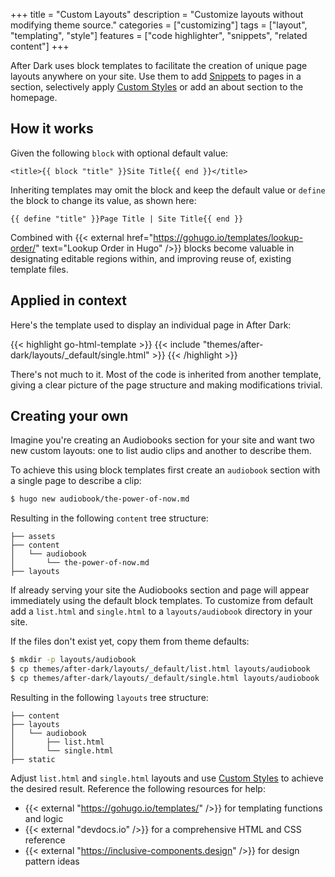+++
title = "Custom Layouts"
description = "Customize layouts without modifying theme source."
categories = ["customizing"]
tags = ["layout", "templating", "style"]
features = ["code highlighter", "snippets", "related content"]
+++

After Dark uses block templates to facilitate the creation of unique page layouts anywhere on your site. Use them to add [Snippets](../snippets) to pages in a section, selectively apply [Custom Styles](../custom-styles) or add an about section to the homepage.

## How it works

Given the following `block` with optional default value:

```go-html-template
<title>{{ block "title" }}Site Title{{ end }}</title>
```

Inheriting templates may omit the block and keep the default value or `define` the block to change its value, as shown here:

```go-html-template
{{ define "title" }}Page Title | Site Title{{ end }}
```

Combined with {{< external href="https://gohugo.io/templates/lookup-order/" text="Lookup Order in Hugo" />}} blocks become valuable in designating editable regions within, and improving reuse of, existing template files.

## Applied in context

Here's the template used to display an individual page in After Dark:

{{< highlight go-html-template >}}
{{< include "themes/after-dark/layouts/_default/single.html" >}}
{{< /highlight >}}

There's not much to it. Most of the code is inherited from another template, giving a clear picture of the page structure and making modifications trivial.

## Creating your own

Imagine you're creating an Audiobooks section for your site and want two new custom layouts: one to list audio clips and another to describe them.

To achieve this using block templates first create an `audiobook` section with a single page to describe a clip:

```sh
$ hugo new audiobook/the-power-of-now.md
```

Resulting in the following `content` tree structure:

```
├── assets
├── content
│   └── audiobook
│       └── the-power-of-now.md
├── layouts
```

If already serving your site the Audiobooks section and page will appear immediately using the default block templates. To customize from default add a `list.html` and `single.html` to a `layouts/audiobook` directory in your site.

If the files don't exist yet, copy them from theme defaults:

```sh
$ mkdir -p layouts/audiobook
$ cp themes/after-dark/layouts/_default/list.html layouts/audiobook
$ cp themes/after-dark/layouts/_default/single.html layouts/audiobook
```

Resulting in the following `layouts` tree structure:

```
├── content
├── layouts
│   └── audiobook
│       ├── list.html
│       └── single.html
├── static
```

Adjust `list.html` and `single.html` layouts and use [Custom Styles](../custom-styles) to achieve the desired result. Reference the following resources for help:

- {{< external "https://gohugo.io/templates/" />}} for templating functions and logic
- {{< external "devdocs.io" />}} for a comprehensive HTML and CSS reference
- {{< external "https://inclusive-components.design" />}} for design pattern ideas
